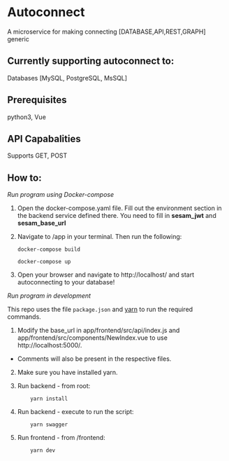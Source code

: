 # Autoconnect
A microservice for making connecting [DATABASE,API,REST,GRAPH] generic

## Currently supporting autoconnect to:
Databases [MySQL, PostgreSQL, MsSQL]

## Prerequisites
python3, Vue

## API Capabalities
Supports GET, POST

## How to:

*Run program using Docker-compose*

1. Open the docker-compose.yaml file. Fill out the environment section in the backend service defined there. You need to fill in **sesam_jwt** and **sesam_base_url**

2. Navigate to /app in your terminal. Then run the following:
    ```
    docker-compose build
    ```

    ```
    docker-compose up
    ```

3. Open your browser and navigate to http://localhost/ and start autoconnecting to your database! 

*Run program in development*

This repo uses the file ```package.json``` and [yarn](https://yarnpkg.com/lang/en/) to run the required commands.

1. Modify the base_url in app/frontend/src/api/index.js and app/frontend/src/components/NewIndex.vue to use http://localhost:5000/.
- Comments will also be present in the respective files.

2. Make sure you have installed yarn.

3. Run backend - from root:
    ```
        yarn install
    ```

4. Run backend - execute to run the script:
    ```
        yarn swagger
    ```

5. Run frontend - from /frontend:
    ```
        yarn dev
    ```

